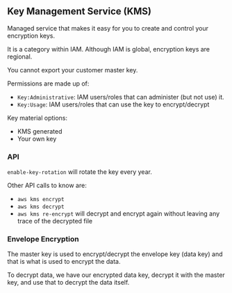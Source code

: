 ## Key Management Service (KMS)

Managed service that makes it easy for you to create and control your encryption keys.

It is a category within IAM. Although IAM is global, encryption keys are regional.

You cannot export your customer master key.

Permissions are made up of:

- `Key:Administrative`: IAM users/roles that can administer (but not use) it.
- `Key:Usage`: IAM users/roles that can use the key to encrypt/decrypt

Key material options:

- KMS generated
- Your own key

### API

`enable-key-rotation` will rotate the key every year.

Other API calls to know are:

- `aws kms encrypt`
- `aws kms decrypt`
- `aws kms re-encrypt` will decrypt and encrypt again without leaving any trace of the decrypted file

### Envelope Encryption

The master key is used to encrypt/decrypt the envelope key (data key) and that is what is used to encrypt the data.

To decrypt data, we have our encrypted data key, decrypt it with the master key, and use that to decrypt the data itself.
